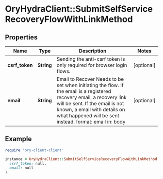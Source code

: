 # OryHydraClient::SubmitSelfServiceRecoveryFlowWithLinkMethod

## Properties

| Name | Type | Description | Notes |
| ---- | ---- | ----------- | ----- |
| **csrf_token** | **String** | Sending the anti-csrf token is only required for browser login flows. | [optional] |
| **email** | **String** | Email to Recover  Needs to be set when initiating the flow. If the email is a registered recovery email, a recovery link will be sent. If the email is not known, a email with details on what happened will be sent instead.  format: email in: body | [optional] |

## Example

```ruby
require 'ory-client-client'

instance = OryHydraClient::SubmitSelfServiceRecoveryFlowWithLinkMethod.new(
  csrf_token: null,
  email: null
)
```

